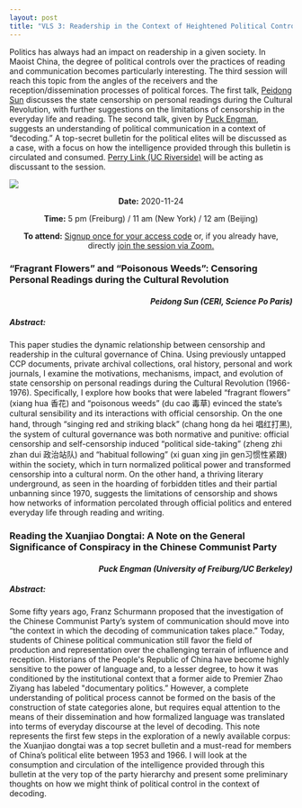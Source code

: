 ```yaml
---
layout: post
title: "VLS 3: Readership in the Context of Heightened Political Controls"
---
```

<div class="row">
    <div class="6u 12u$(small)">
        <p>
        Politics has always had an impact on readership in a given society. In Maoist China, the degree of political controls over the practices of reading and communication becomes particularly interesting. The third session will reach this topic from the angles of the receivers and the reception/dissemination processes of political forces. The first talk, <a href="https://www.sciencespo.fr/ceri/fr/users/peindongsun">Peidong Sun</a> discusses the state censorship on personal readings during the Cultural Revolution, with further suggestions on the limitations of censorship in the everyday life and reading. The second talk, given by <a href="https://www.sinologie.uni-freiburg.de/Mitarbeiterinnen/projektmitarbeiterinnen/puck">Puck Engman</a>, suggests an understanding of political communication in a context of “decoding.” A top-secret bulletin for the political elites will be discussed as a case, with a focus on how the intelligence provided through this bulletin is circulated and consumed. <a href="https://complitlang.ucr.edu/people/faculty/link/">Perry Link (UC Riverside)</a> will be acting as discussant to the session.
        </p>
    </div>
    <div class="6u 12u$(small)">
        <span class="image fit"><img src="{{ site.baseurl }}/assets/images/session_3_pic.jpg"></span>
    </div>
</div>
<div class="box">
    <p style="text-align: center;">
        <b>Date:</b> 2020-11-24
    </p>    
    <p style="text-align: center;">
        <b>Time:</b> 5 pm (Freiburg) / 11 am (New York) / 12 am (Beijing)
    </p>
    <p style="text-align: center;">
        <b>To attend:</b> <a class="button special small icon fa-envelope-open" href="mailto:readchinalectureseries@gmail.com">Signup once for your access code</a> or, if you already have, directly
        <a class="button special small icon fa-video-camera" href="https://uni-freiburg.zoom.us/j/83487054977">join the session via Zoom.</a>
    </p>
</div>
<div class="row">
    <div class="6u 12u$(small)">
        <h3>“Fragrant Flowers” and “Poisonous Weeds”: Censoring Personal Readings during the Cultural Revolution</h3>
        <h4 style="text-align: right"><i>Peidong Sun (CERI, Science Po Paris)</i></h4>
        <h5> Abstract:</h5>
        <p>
            This paper studies the dynamic relationship between censorship and readership in the cultural governance of China. Using previously untapped CCP documents, private archival collections, oral history, personal and work journals, I examine the motivations, mechanisms, impact, and evolution of state censorship on personal readings during the Cultural Revolution (1966-1976). Specifically, I explore how books that were labeled “fragrant flowers” (xiang hua 香花) and “poisonous weeds” (du cao 毒草) evinced the state’s cultural sensibility and its interactions with official censorship. On the one hand, through “singing red and striking black” (chang hong da hei 唱红打黑), the system of cultural governance was both normative and punitive: official censorship and self-censorship induced “political side-taking” (zheng zhi zhan dui 政治站队) and “habitual following” (xi guan xing jin gen习惯性紧跟) within the society, which in turn normalized political power and transformed censorship into a cultural norm. On the other hand, a thriving literary underground, as seen in the hoarding of forbidden titles and their partial unbanning since 1970, suggests the limitations of censorship and shows how networks of information percolated through official politics and entered everyday life through reading and writing.
        </p>
    </div>
    <div class="6u$ 12u$(small)">
        <h3>Reading the Xuanjiao Dongtai: A Note on the General Significance of Conspiracy in the Chinese Communist Party</h3>
        <h4 style="text-align: right"><i>Puck Engman (University of Freiburg/UC Berkeley)</i></h4>
        <h5> Abstract:</h5>
        <p>
        Some fifty years ago, Franz Schurmann proposed that the investigation of the Chinese Communist Party’s system of communication should move into “the context in which the decoding of communication takes place.” Today, students of Chinese political communication still favor the field of production and representation over the challenging terrain of influence and reception. Historians of the People's Republic of China have become highly sensitive to the power of language and, to a lesser degree, to how it was conditioned by the institutional context that a former aide to Premier Zhao Ziyang has labeled "documentary politics.” However, a complete understanding of political process cannot be formed on the basis of the construction of state categories alone, but requires equal attention to the means of their dissemination and how formalized language was translated into terms of everyday discourse at the level of decoding. This note represents the first few steps in the exploration of a newly available corpus: the Xuanjiao dongtai was a top secret bulletin and a must-read for members of China’s political elite between 1953 and 1966. I will look at the consumption and circulation of the intelligence provided through this bulletin at the very top of the party hierarchy and present some preliminary thoughts on how we might think of political control in the context of decoding.
        </p>
    </div>
  </div>
